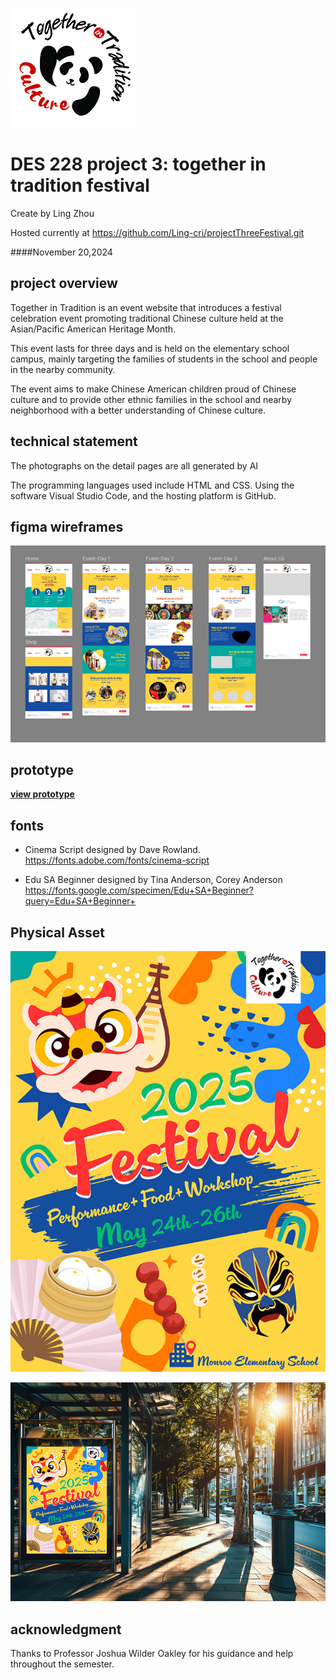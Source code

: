 ![together in trandition logo](img/logo.jpg)

# DES 228 project 3: together in tradition festival

Create by Ling Zhou 

Hosted currently at <https://github.com/Ling-cri/projectThreeFestival.git>


####November 20,2024


## project overview

Together in Tradition is an event website that introduces a festival celebration event promoting traditional Chinese culture held at the Asian/Pacific American Heritage Month. 

This event lasts for three days and is held on the elementary school campus, mainly targeting the families of students in the school and people in the nearby community. 

The event aims to make Chinese American children proud of Chinese culture and to provide other ethnic families in the school and nearby neighborhood with a better understanding of Chinese culture.

## technical statement

The photographs on the detail pages are all generated by AI

The programming languages used include HTML and CSS. Using the software Visual Studio Code, and the hosting platform is GitHub.


## figma wireframes
![website wireframes](img/wireFrames.png)

## prototype 

**[view prototype](https://www.figma.com/proto/XxbJMcVAKb0W2q5052zyVf/Draft?node-id=1-2&node-type=canvas&t=vZmluFesvL3jXTLl-0&scaling=scale-down&content-scaling=fixed&page-id=0%3A1&starting-point-node-id=1%3A2)**

## fonts

* Cinema Script designed by Dave Rowland.
https://fonts.adobe.com/fonts/cinema-script

* Edu SA Beginner designed by Tina Anderson, Corey Anderson
https://fonts.google.com/specimen/Edu+SA+Beginner?query=Edu+SA+Beginner+

## Physical Asset

![poster](img/Poster.jpg)


![poster mockup](img/poster-mockup.jpg)



## acknowledgment

Thanks to Professor Joshua Wilder Oakley for his guidance and help throughout the semester.